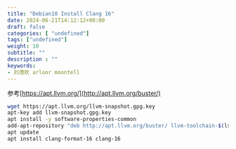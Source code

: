 ```yaml
---
title: "Debian10 Install Clang 16"
date: 2024-06-21T14:12:12+08:00
draft: false
categories: [ "undefined"]
tags: ["undefined"]
weight: 10
subtitle: ""
description : ""
keywords:
- 刘港欢 arloor moontell
---
```


参考[https://apt.llvm.org/](http://apt.llvm.org/buster/)


```bash
wget https://apt.llvm.org/llvm-snapshot.gpg.key
apt-key add llvm-snapshot.gpg.key
apt install -y software-properties-common
add-apt-repository "deb http://apt.llvm.org/buster/ llvm-toolchain-$(lsb_release -sc)-16 main"
apt update
apt install clang-format-16 clang-16
```